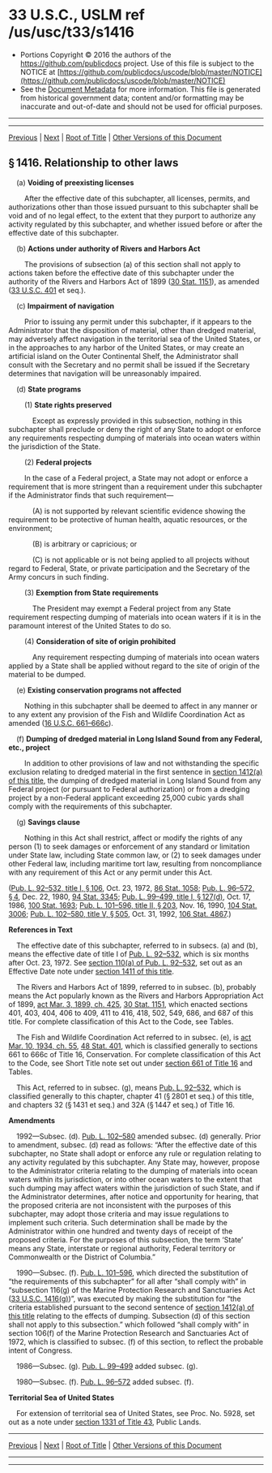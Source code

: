 ---
---

# 33 U.S.C., USLM ref /us/usc/t33/s1416

* Portions Copyright © 2016 the authors of the https://github.com/publicdocs project.
  Use of this file is subject to the NOTICE at [https://github.com/publicdocs/uscode/blob/master/NOTICE](https://github.com/publicdocs/uscode/blob/master/NOTICE)
* See the [Document Metadata](././../../../../..//README.md) for more information.
  This file is generated from historical government data; content and/or formatting may be inaccurate and out-of-date and should not be used for official purposes.

----------
----------

[Previous](./../../../../..//us/usc/t33/ch27/schI/m__us_usc_t33_s1415.md) | [Next](./../../../../..//us/usc/t33/ch27/schI/m__us_usc_t33_s1417.md) | [Root of Title](./../../../../../) | [Other Versions of this Document](https://publicdocs.github.io/go/links?ns=uslm&ref=%2Fus%2Fusc%2Ft33%2Fs1416)

## § 1416. Relationship to other laws

    (a) __Voiding of preexisting licenses__ 

        After the effective date of this subchapter, all licenses, permits, and authorizations other than those issued pursuant to this subchapter shall be void and of no legal effect, to the extent that they purport to authorize any activity regulated by this subchapter, and whether issued before or after the effective date of this subchapter.

    (b) __Actions under authority of Rivers and Harbors Act__ 

        The provisions of subsection (a) of this section shall not apply to actions taken before the effective date of this subchapter under the authority of the Rivers and Harbors Act of 1899 ([30 Stat. 1151][/us/stat/30/1151]), as amended ([33 U.S.C. 401][/us/usc/t33/s401] et seq.).

    (c) __Impairment of navigation__ 

        Prior to issuing any permit under this subchapter, if it appears to the Administrator that the disposition of material, other than dredged material, may adversely affect navigation in the territorial sea of the United States, or in the approaches to any harbor of the United States, or may create an artificial island on the Outer Continental Shelf, the Administrator shall consult with the Secretary and no permit shall be issued if the Secretary determines that navigation will be unreasonably impaired.

    (d) __State programs__ 

        (1) __State rights preserved__ 

            Except as expressly provided in this subsection, nothing in this subchapter shall preclude or deny the right of any State to adopt or enforce any requirements respecting dumping of materials into ocean waters within the jurisdiction of the State.

        (2) __Federal projects__ 

        In the case of a Federal project, a State may not adopt or enforce a requirement that is more stringent than a requirement under this subchapter if the Administrator finds that such requirement—

            (A) is not supported by relevant scientific evidence showing the requirement to be protective of human health, aquatic resources, or the environment;

            (B) is arbitrary or capricious; or

            (C) is not applicable or is not being applied to all projects without regard to Federal, State, or private participation and the Secretary of the Army concurs in such finding.

        (3) __Exemption from State requirements__ 

            The President may exempt a Federal project from any State requirement respecting dumping of materials into ocean waters if it is in the paramount interest of the United States to do so.

        (4) __Consideration of site of origin prohibited__ 

            Any requirement respecting dumping of materials into ocean waters applied by a State shall be applied without regard to the site of origin of the material to be dumped.

    (e) __Existing conservation programs not affected__ 

        Nothing in this subchapter shall be deemed to affect in any manner or to any extent any provision of the Fish and Wildlife Coordination Act as amended ([16 U.S.C. 661–666c][/us/usc/t16/s661–666c]).

    (f) __Dumping of dredged material in Long Island Sound from any Federal, etc., project__ 

        In addition to other provisions of law and not withstanding the specific exclusion relating to dredged material in the first sentence in [section 1412(a) of this title][/us/usc/t33/s1412/a], the dumping of dredged material in Long Island Sound from any Federal project (or pursuant to Federal authorization) or from a dredging project by a non-Federal applicant exceeding 25,000 cubic yards shall comply with the requirements of this subchapter.

    (g) __Savings clause__ 

        Nothing in this Act shall restrict, affect or modify the rights of any person (1) to seek damages or enforcement of any standard or limitation under State law, including State common law, or (2) to seek damages under other Federal law, including maritime tort law, resulting from noncompliance with any requirement of this Act or any permit under this Act.

([Pub. L. 92–532, title I, § 106][/us/pl/92/532/s106], Oct. 23, 1972, [86 Stat. 1058][/us/stat/86/1058]; [Pub. L. 96–572, § 4][/us/pl/96/572/s4], Dec. 22, 1980, [94 Stat. 3345][/us/stat/94/3345]; [Pub. L. 99–499, title I, § 127(d)][/us/pl/99/499/s127/d], Oct. 17, 1986, [100 Stat. 1693][/us/stat/100/1693]; [Pub. L. 101–596, title II, § 203][/us/pl/101/596/s203], Nov. 16, 1990, [104 Stat. 3006][/us/stat/104/3006]; [Pub. L. 102–580, title V, § 505][/us/pl/102/580/s505], Oct. 31, 1992, [106 Stat. 4867][/us/stat/106/4867].)

 __References in Text__ 

    The effective date of this subchapter, referred to in subsecs. (a) and (b), means the effective date of title I of [Pub. L. 92–532][/us/pl/92/532], which is six months after Oct. 23, 1972. See [section 110(a) of Pub. L. 92–532][/us/pl/92/532/s110/a], set out as an Effective Date note under [section 1411 of this title][/us/usc/t33/s1411].

    The Rivers and Harbors Act of 1899, referred to in subsec. (b), probably means the Act popularly known as the Rivers and Harbors Appropriation Act of 1899, [act Mar. 3, 1899, ch. 425][/us/act/1899-03-03/ch425], [30 Stat. 1151][/us/stat/30/1151], which enacted sections 401, 403, 404, 406 to 409, 411 to 416, 418, 502, 549, 686, and 687 of this title. For complete classification of this Act to the Code, see Tables.

    The Fish and Wildlife Coordination Act referred to in subsec. (e), is [act Mar. 10, 1934, ch. 55][/us/act/1934-03-10/ch55], [48 Stat. 401][/us/stat/48/401], which is classified generally to sections 661 to 666c of Title 16, Conservation. For complete classification of this Act to the Code, see Short Title note set out under [section 661 of Title 16][/us/usc/t16/s661] and Tables.

    This Act, referred to in subsec. (g), means [Pub. L. 92–532][/us/pl/92/532], which is classified generally to this chapter, chapter 41 (§ 2801 et seq.) of this title, and chapters 32 (§ 1431 et seq.) and 32A (§ 1447 et seq.) of Title 16.

 __Amendments__ 

    1992—Subsec. (d). [Pub. L. 102–580][/us/pl/102/580] amended subsec. (d) generally. Prior to amendment, subsec. (d) read as follows: “After the effective date of this subchapter, no State shall adopt or enforce any rule or regulation relating to any activity regulated by this subchapter. Any State may, however, propose to the Administrator criteria relating to the dumping of materials into ocean waters within its jurisdiction, or into other ocean waters to the extent that such dumping may affect waters within the jurisdiction of such State, and if the Administrator determines, after notice and opportunity for hearing, that the proposed criteria are not inconsistent with the purposes of this subchapter, may adopt those criteria and may issue regulations to implement such criteria. Such determination shall be made by the Administrator within one hundred and twenty days of receipt of the proposed criteria. For the purposes of this subsection, the term ‘State’ means any State, interstate or regional authority, Federal territory or Commonwealth or the District of Columbia.”

    1990—Subsec. (f). [Pub. L. 101–596][/us/pl/101/596], which directed the substitution of “the requirements of this subchapter” for all after “shall comply with” in “subsection 116(g) of the Marine Protection Research and Sanctuaries Act ([33 U.S.C. 1416(g)][/us/usc/t33/s1416/g])”, was executed by making the substitution for “the criteria established pursuant to the second sentence of [section 1412(a) of this title][/us/usc/t33/s1412/a] relating to the effects of dumping. Subsection (d) of this section shall not apply to this subsection.” which followed “shall comply with” in section 106(f) of the Marine Protection Research and Sanctuaries Act of 1972, which is classified to subsec. (f) of this section, to reflect the probable intent of Congress.

    1986—Subsec. (g). [Pub. L. 99–499][/us/pl/99/499] added subsec. (g).

    1980—Subsec. (f). [Pub. L. 96–572][/us/pl/96/572] added subsec. (f).

 __Territorial Sea of United States__ 

    For extension of territorial sea of United States, see Proc. No. 5928, set out as a note under [section 1331 of Title 43][/us/usc/t43/s1331], Public Lands.

----------

[Previous](./../../../../..//us/usc/t33/ch27/schI/m__us_usc_t33_s1415.md) | [Next](./../../../../..//us/usc/t33/ch27/schI/m__us_usc_t33_s1417.md) | [Root of Title](./../../../../../) | [Other Versions of this Document](https://publicdocs.github.io/go/links?ns=uslm&ref=%2Fus%2Fusc%2Ft33%2Fs1416)

----------
----------

[/us/stat/30/1151]: https://publicdocs.github.io/go/links?ns=uslm&ref=%2Fus%2Fstat%2F30%2F1151
[/us/usc/t33/s401]: https://publicdocs.github.io/go/links?ns=uslm&ref=%2Fus%2Fusc%2Ft33%2Fs401
[/us/usc/t16/s661–666c]: https://publicdocs.github.io/go/links?ns=uslm&ref=%2Fus%2Fusc%2Ft16%2Fs661%E2%80%93666c
[/us/usc/t33/s1412/a]: https://publicdocs.github.io/go/links?ns=uslm&ref=%2Fus%2Fusc%2Ft33%2Fs1412%2Fa
[/us/pl/92/532/s106]: https://publicdocs.github.io/go/links?ns=uslm&ref=%2Fus%2Fpl%2F92%2F532%2Fs106
[/us/stat/86/1058]: https://publicdocs.github.io/go/links?ns=uslm&ref=%2Fus%2Fstat%2F86%2F1058
[/us/pl/96/572/s4]: https://publicdocs.github.io/go/links?ns=uslm&ref=%2Fus%2Fpl%2F96%2F572%2Fs4
[/us/stat/94/3345]: https://publicdocs.github.io/go/links?ns=uslm&ref=%2Fus%2Fstat%2F94%2F3345
[/us/pl/99/499/s127/d]: https://publicdocs.github.io/go/links?ns=uslm&ref=%2Fus%2Fpl%2F99%2F499%2Fs127%2Fd
[/us/stat/100/1693]: https://publicdocs.github.io/go/links?ns=uslm&ref=%2Fus%2Fstat%2F100%2F1693
[/us/pl/101/596/s203]: https://publicdocs.github.io/go/links?ns=uslm&ref=%2Fus%2Fpl%2F101%2F596%2Fs203
[/us/stat/104/3006]: https://publicdocs.github.io/go/links?ns=uslm&ref=%2Fus%2Fstat%2F104%2F3006
[/us/pl/102/580/s505]: https://publicdocs.github.io/go/links?ns=uslm&ref=%2Fus%2Fpl%2F102%2F580%2Fs505
[/us/stat/106/4867]: https://publicdocs.github.io/go/links?ns=uslm&ref=%2Fus%2Fstat%2F106%2F4867
[/us/pl/92/532]: https://publicdocs.github.io/go/links?ns=uslm&ref=%2Fus%2Fpl%2F92%2F532
[/us/pl/92/532/s110/a]: https://publicdocs.github.io/go/links?ns=uslm&ref=%2Fus%2Fpl%2F92%2F532%2Fs110%2Fa
[/us/usc/t33/s1411]: https://publicdocs.github.io/go/links?ns=uslm&ref=%2Fus%2Fusc%2Ft33%2Fs1411
[/us/act/1899-03-03/ch425]: https://publicdocs.github.io/go/links?ns=uslm&ref=%2Fus%2Fact%2F1899-03-03%2Fch425
[/us/stat/30/1151]: https://publicdocs.github.io/go/links?ns=uslm&ref=%2Fus%2Fstat%2F30%2F1151
[/us/act/1934-03-10/ch55]: https://publicdocs.github.io/go/links?ns=uslm&ref=%2Fus%2Fact%2F1934-03-10%2Fch55
[/us/stat/48/401]: https://publicdocs.github.io/go/links?ns=uslm&ref=%2Fus%2Fstat%2F48%2F401
[/us/usc/t16/s661]: https://publicdocs.github.io/go/links?ns=uslm&ref=%2Fus%2Fusc%2Ft16%2Fs661
[/us/pl/92/532]: https://publicdocs.github.io/go/links?ns=uslm&ref=%2Fus%2Fpl%2F92%2F532
[/us/pl/102/580]: https://publicdocs.github.io/go/links?ns=uslm&ref=%2Fus%2Fpl%2F102%2F580
[/us/pl/101/596]: https://publicdocs.github.io/go/links?ns=uslm&ref=%2Fus%2Fpl%2F101%2F596
[/us/usc/t33/s1416/g]: https://publicdocs.github.io/go/links?ns=uslm&ref=%2Fus%2Fusc%2Ft33%2Fs1416%2Fg
[/us/usc/t33/s1412/a]: https://publicdocs.github.io/go/links?ns=uslm&ref=%2Fus%2Fusc%2Ft33%2Fs1412%2Fa
[/us/pl/99/499]: https://publicdocs.github.io/go/links?ns=uslm&ref=%2Fus%2Fpl%2F99%2F499
[/us/pl/96/572]: https://publicdocs.github.io/go/links?ns=uslm&ref=%2Fus%2Fpl%2F96%2F572
[/us/usc/t43/s1331]: https://publicdocs.github.io/go/links?ns=uslm&ref=%2Fus%2Fusc%2Ft43%2Fs1331


